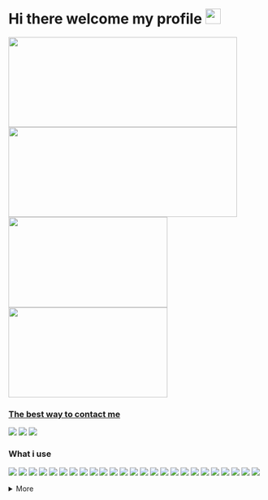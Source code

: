 # Hi there welcome my profile <a href="#"><img height="30" width="30px" src="https://user-images.githubusercontent.com/1303154/88677602-1635ba80-d120-11ea-84d8-d263ba5fc3c0.gif"></a>

<!-- <a align="right" href="#"><img width="48px" align="right" src="https://cdn.discordapp.com/emojis/863066039938711582.gif?url=https%3A%2F%2Fgithub.com%2FFaelayis&count_bg=%230D1117&title_bg=%230D1117&icon=&icon_color=%23E7E7E7&title=profile+view&edge_flat=false"/></a> -->

<a href="https://github.com/Faelayis#gh-light-mode-only">
  <img width="450" height="177.27" align="center" src="https://github-readme-stats.vercel.app/api?username=Faelayis&theme=light&hide_title=false&show_icons=true&custom_title=GitHub%20Stats&icon_color=fe926b&include_all_commits=true&count_private=true"/>
<a href="https://github.com/Faelayis#gh-dark-mode-only">
  <img width="450" height="177.27" align="center" src="https://github-readme-stats.vercel.app/api?username=Faelayis&theme=dark&hide_title=false&show_icons=true&hide_border=true&bg_color=0d1117&custom_title=GitHub%20Stats&icon_color=fe926b&include_all_commits=true&count_private=true"/>
<!-- <a href="https://discordapp.com/users/328731868096888833">
  <img height="189" width="354" align="right" src="https://lanyard-profile-readme.vercel.app/api/328731868096888833?bg=0d1117"/> -->
<!-- <a align="center" href="https://wakatime.com/@Faelayis">
  <img src="https://github-readme-stats.vercel.app/api/wakatime?username=Faelayis&theme=dark&layout=compact&range=all_time&hide_border=true&bg_color=0d1117"/> -->
<a href="https://github.com/Faelayis?tab=repositories#gh-light-mode-only">
  <img width="313" height="177.27" align="center" src="https://github-readme-stats.vercel.app/api/top-langs/?username=Faelayis&hide=python,html,css,procfile,powershell&theme=light&layout=compact&langs_count=10)](https://github.com/Faelayis?tab=repositories&q=&type=public"/>
<a href="https://github.com/Faelayis?tab=repositories#gh-dark-mode-only">
  <img width="313" height="177.27" align="center" src="https://github-readme-stats.vercel.app/api/top-langs/?username=Faelayis&hide=python,html,css,procfile,powershell&hide_border=true&bg_color=0d1117&theme=dark&layout=compact&langs_count=10)](https://github.com/Faelayis?tab=repositories&q=&type=public"/>

### The best way to contact me

[![](https://img.shields.io/badge/Telegram-FFFFFF?logo=telegram&logoColor=Blue)](https://t.me/Faelayis)
[![](https://img.shields.io/badge/Discord-5865F2?logo=Discord&logoColor=white)](https://discord.com/users/328731868096888833)
[![](https://img.shields.io/badge/Twitter-1DA1F2?logo=Twitter&logoColor=white)](https://twitter.com/Faelayis)

### What i use
<!-- [![](https://img.shields.io/badge/endpoint?logoColor=white&url=https://raw.githubusercontent.com/Faelayis/Faelayis/metadata/Yarn.json)](https://www.yarnpkg.com) -->

[![](https://img.shields.io/badge/endpoint?logoColor=white&url=https://raw.githubusercontent.com/Faelayis/Faelayis/metadata/Node.json)](https://nodejs.org/en)
[![](https://img.shields.io/badge/endpoint?logoColor=white&url=https://raw.githubusercontent.com/Faelayis/Faelayis/metadata/NPM.json)](https://www.npmjs.com/package/npm)
[![](https://img.shields.io/badge/endpoint?logoColor=white&url=https://raw.githubusercontent.com/Faelayis/Faelayis/metadata/PNPM.json)](https://pnpm.io)
[![](https://img.shields.io/badge/Rust-black?logo=Rust&logoColor=white)](https://www.rust-lang.org)
[![](https://img.shields.io/badge/.NET-512BD4?logo=dotnet&logoColor=white)](https://dotnet.microsoft.com)
[![](https://img.shields.io/badge/C%20Sharp-239120?logo=csharp&logoColor=white)](https://dotnet.microsoft.com/en-us/languages/csharp)
[![](https://img.shields.io/badge/JavaScript-F7DF1E?logo=JavaScript&logoColor=black)](https://www.javascript.com)
[![](https://img.shields.io/badge/TypeScript-3178C6?logo=TypeScript&logoColor=white)](https://www.typescriptlang.org)
[![](https://img.shields.io/badge/Svelte-FF3E00?logo=Svelte&logoColor=white)](https://svelte.dev)
[![](https://img.shields.io/badge/Electron-47848F?logo=Electron&logoColor=white)](https://www.electronjs.org)
[![](https://img.shields.io/badge/Tauri-24c8db?logo=Tauri&logoColor=FFC131)](https://tauri.app)
[![](https://img.shields.io/badge/Windows%20UI%20Library-2C76CE)](https://microsoft.github.io/microsoft-ui-xaml)
[![](https://img.shields.io/badge/ESLint-4B32C3?logo=ESLint&logoColor=white)](https://eslint.org)
[![](https://img.shields.io/badge/Prettier-15222a?logo=Prettier&logoColor=white)](https://prettier.io)
[![](https://img.shields.io/badge/PowerShell%20Core-5391FE?logo=PowerShell&logoColor=white)](https://aka.ms/powershell-release?tag=stable)
[![](https://img.shields.io/badge/vercel-000000?logo=vercel&logoColor=white)](https://vercel.com)
[![](https://img.shields.io/badge/Heroku-430098?logo=Heroku&logoColor=white)](https://www.heroku.com)
[![](https://img.shields.io/badge/Prisma-2D3748?logo=Prisma&logoColor=white)](https://www.prisma.io)
[![](https://img.shields.io/badge/MongoDB-white?logo=MongoDB&logoColor=47A248)](https://www.mongodb.com)
[![](https://img.shields.io/badge/Supabase-white?logo=Supabase&logoColor=3FCF8E)](https://supabase.com)
[![](https://img.shields.io/badge/GitHub%20CLI%20|%20Desktop%20-181717?logo=GitHub&logoColor=white)](https://cli.github.com)
[![](https://img.shields.io/badge/Visual%20Studio%20Code%20-007ACC?logo=VisualStudioCode&logoColor=white)](https://code.visualstudio.com)
[![](https://img.shields.io/badge/Visual%20Studio-5C2D91?logo=Visual%20Studio&logoColor=white)](https://code.visualstudio.com)
[![](https://img.shields.io/badge/DevToys-7d3aba)](https://github.com/veler/DevToys#readme)
[![](https://img.shields.io/badge/PowerToys-666666)](https://github.com/microsoft/PowerToys)
</a>

<!--
### Recent Activities
-->
<!--RECENT_ACTIVITY:start-->
<!--RECENT_ACTIVITY:end-->

<details>
<summary>
  More
</summary>

### What i join

[![](https://img.shields.io/badge/Windows%20insider-0078D6?logo=windows&logoColor=white)](https://insider.windows.com/)
[![](https://img.shields.io/badge/GitLab-FCA121?logo=gitlab&logoColor=white)](https://gitlab.com/Faelayis)
[![](https://img.shields.io/badge/Crowdin-2E3340?logo=Crowdin&logoColor=white)](https://crowdin.com/profile/Faelayis)
  
<a href="https://github.com/Faelayis#gh-light-mode-only">
  <img align="center" src="https://github-readme-streak-stats.herokuapp.com?user=Faelayis&theme=light"/>
<a href="https://github.com/Faelayis#gh-dark-mode-only">
  <img align="center" src="https://github-readme-streak-stats.herokuapp.com?user=Faelayis&theme=dark&hide_border=true&background=0D1117"/>

### Music

<a href="https://spotify-github-profile.vercel.app/api/view.svg?uid=21u7kzfi34c6rbzs2evuoeqda&cover_image=true&theme=novatorem">
<img align="left" src="https://spotify-github-profile.vercel.app/api/view?uid=21u7kzfi34c6rbzs2evuoeqda&cover_image=true&theme=novatorem" />
</a><br><a> My Playlist </a>

- [Favorite Songs](https://open.spotify.com/playlist/0d8BzvaoALv3thWNx3B6ou?si=94a3591d60e94d7c)<br>
- [My Japan kawaii](https://open.spotify.com/playlist/5Nk8ixG6MS83FkT3toaBMb?si=9b0ffa98e2f8467b)<br>

### Gaming

[![](https://img.shields.io/badge/Steam-1b2838?logo=Steam&logoColor=white)](https://steamcommunity.com/profiles/76561198302740141)
[![](https://img.shields.io/badge/Ubisoft-0070ff?logo=Ubisoft&logoColor=white)](https://r6.tracker.network/profile/id/56d07617-a3a6-4d5f-a54f-94b193afe77a)
[![](https://img.shields.io/badge/Origin-F56C2D?logo=Origin&logoColor=white)](https://www.origin.com/tha/th-th/profile/user/Us_m7_zkAXm4u_A4yP5DQA--/)
[![](https://img.shields.io/badge/Epic%20Games-313131?logo=EpicGames&logoColor=white)](#)
[![](https://img.shields.io/badge/Xbox-107C10?logo=Xbox&logoColor=white)](https://account.xbox.com/en-us/profile?gamertag=F1rstStr0ke&activetab=main:mainTab3)
[![](https://img.shields.io/badge/osu!-FF66AA?logo=osu!&logoColor=white)](https://osu.ppy.sh/users/15524508)

<!-- <details>
<summary>
  My PC Specs
</summary>
<p>
Desktop
<br>
  <img src="https://img.shields.io/badge/Windows%2011-blue?logo=microsoft&logoColor=white">
  <img src="https://img.shields.io/badge/CPU-AMD%20Ryzen%207%203700X-ED1C24">
  <img src="https://img.shields.io/badge/RAM-16GB-bcbdc0">
  <img src="https://img.shields.io/badge/GPU-AMD%20Radeon%20RX%20590X-DA0032">
</p>
Laptop
<p>
  <img src="https://img.shields.io/badge/Windows%2011-blue?logo=microsoft&logoColor=white">
  <img src="https://img.shields.io/badge/CPU-AMD%20Ryzen%207%202700U-ED1C24">
  <img src="https://img.shields.io/badge/RAM-8GB-bcbdc0">
  <img src="https://img.shields.io/badge/GPU-AMD%20Radeon%20RX%20560X-DA0032">
</p>
</details>
</details> -->
